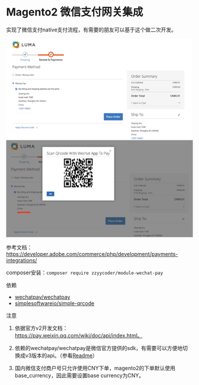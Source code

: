 # Magento2 微信支付网关集成

实现了微信支付native支付流程，有需要的朋友可以基于这个做二次开发。

![checkout](https://github.com/zzyycoder/mage2-wechatpay/blob/main/1.jpg?raw=true)
![order](https://github.com/zzyycoder/mage2-wechatpay/blob/main/2.jpg?raw=true)

参考文档：https://developer.adobe.com/commerce/php/development/payments-integrations/

composer安装：`composer require zzyycoder/module-wechat-pay`

依赖
- [wechatpay/wechatpay](https://github.com/wechatpay-apiv3/wechatpay-php)
- [simplesoftwareio/simple-qrcode](https://github.com/SimpleSoftwareIO/simple-qrcode)

注意

1. 依据官方v2开发文档：https://pay.weixin.qq.com/wiki/doc/api/index.html。
2. 依赖的wechatpay/wechatpay是微信官方提供的sdk，有需要可以方便地切换成v3版本的api。（参看[Readme](https://github.com/wechatpay-apiv3/wechatpay-php/blob/main/README_APIv2.md)）

3. 国内微信支付商户号只允许使用CNY下单，magento2的下单默认使用base_currency，因此需要设置base currency为CNY。

